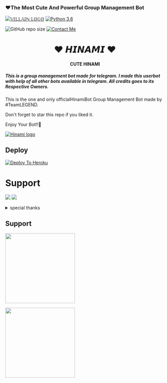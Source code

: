 

<h3>❤The Most Cute And Powerful Group Management Bot </h3>

[![𝕍𝕀𝕃𝕃𝔸𝕀ℕ 𝕃𝕆𝔾𝕆](https://telegra.ph/file/3d90f7ff3cae0b4e7f325.jpg)](t.me/MISSHINAMI_ROBOT)
[![Python 3.6](https://img.shields.io/badge/Python-3.6%20or%20newer-blue.svg)](https://www.python.org/downloads/release/python-360/)

![GitHub repo size](https://img.shields.io/github/repo-size/TEAMDAISYXDEVS/DaisyX)
[![Contact Me](https://img.shields.io/badge/Telegram-Contact%20Me-informational)](https://t.me/HINAMI_SUPPORT_CHAT )

<h1 align="center">❤ 𝙃𝙄𝙉𝘼𝙈𝙄 ❤</h1>

<h4 align="center">CUTE HINAMI</h4>

<h5>This is a group management bot made for telegram. I made this userbot with help of all other bots available in telegram. All credits goes to its Respective Owners.</h5>

This is the one and only officialHinamiBot Group Management Bot made by #TeamLEGEND.

Don't forget to star this repo if you liked it.

Enjoy Your Bot!!💝

[![Hinami logo](https://telegra.ph/file/3d90f7ff3cae0b4e7f325.jpg)](https://t.me/HINAMI_SUPPORT_CHAT)

## Deploy
[![Deploy To Heroku](https://www.herokucdn.com/deploy/button.svg)](https://dashboard.heroku.com/new?template=https%3A%2F%2Fgithub.com%2FAKBORANA3%2FMISSHINAMI_ROBOT)


# Support
<a href="https://t.me/HINAMI_SUPPORT_CHAT"><img src="https://img.shields.io/badge/Join-Telegram%20Channel-red.svg?logo=Telegram"></a>
<a href="https://t.me/HINAMI_SUPPORT_CHAT"><img src="https://img.shields.io/badge/Join-Telegram%20Group-blue.svg?logo=telegram"></a>


<details>
<summary> special thanks </summary>
<b>DARKLEGEND (@DARKLEGEND088) Owner</b>
<b>BIG BULL (@Sanskari_balak_Ak) Developer</b>
<b>HINAMI SUPPORT (@HINAMI_SUPPORT_CHAT) Promoter</b>
<b>DARKLEGEND (@DARKLEGEND088) Supporter</b>
<h1>#HINAMI</h1>
</details>



## Support
   <a href="https://t.me/HINAMI_SUPPORT_CHAT"><img src="https://img.shields.io/badge/Channel%20Support%3F-yes-green?&style=flat-square?&logo=telegram" width=220px></a></p>
   <a href="https://t.me/HINAMI_SUPPORT_CHAT"><img src="https://img.shields.io/badge/Group%20Support%3F-yes-green?&style=flat-square?&logo=telegram" width=220px></a></p>
   
